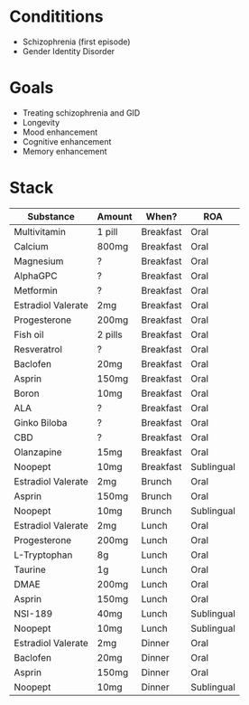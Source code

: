 # Condititions
- Schizophrenia (first episode)
- Gender Identity Disorder

# Goals
- Treating schizophrenia and GID
- Longevity
- Mood enhancement
- Cognitive enhancement
- Memory enhancement

# Stack
| Substance          | Amount  | When?     | ROA        |
| ------------------ | ------- | --------- | ---------- |
| Multivitamin       | 1 pill  | Breakfast | Oral       |
| Calcium            | 800mg   | Breakfast | Oral       |
| Magnesium          | ?       | Breakfast | Oral       |
| AlphaGPC           | ?       | Breakfast | Oral       |
| Metformin          | ?       | Breakfast | Oral       |
| Estradiol Valerate | 2mg     | Breakfast | Oral       |
| Progesterone       | 200mg   | Breakfast | Oral       |
| Fish oil           | 2 pills | Breakfast | Oral       |
| Resveratrol        | ?       | Breakfast | Oral       |
| Baclofen           | 20mg    | Breakfast | Oral       |
| Asprin             | 150mg   | Breakfast | Oral       |
| Boron              | 10mg    | Breakfast | Oral       |
| ALA                | ?       | Breakfast | Oral       |
| Ginko Biloba       | ?       | Breakfast | Oral       |
| CBD                | ?       | Breakfast | Oral       |
| Olanzapine         | 15mg    | Breakfast | Oral       |
| Noopept            | 10mg    | Breakfast | Sublingual |
| Estradiol Valerate | 2mg     | Brunch    | Oral       |
| Asprin             | 150mg   | Brunch    | Oral       |
| Noopept            | 10mg    | Brunch    | Sublingual |
| Estradiol Valerate | 2mg     | Lunch     | Oral       |
| Progesterone       | 200mg   | Lunch     | Oral       |
| L-Tryptophan       | 8g      | Lunch     | Oral       |
| Taurine            | 1g      | Lunch     | Oral       |
| DMAE               | 200mg   | Lunch     | Oral       |
| Asprin             | 150mg   | Lunch     | Oral       |
| NSI-189            | 40mg    | Lunch     | Sublingual |
| Noopept            | 10mg    | Lunch     | Sublingual |
| Estradiol Valerate | 2mg     | Dinner    | Oral       |
| Baclofen           | 20mg    | Dinner    | Oral       |
| Asprin             | 150mg   | Dinner    | Oral       |
| Noopept            | 10mg    | Dinner    | Sublingual |
